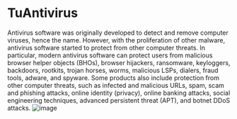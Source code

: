 # TuAntivirus


Antivirus software was originally developed to detect and remove computer viruses, hence the name. However, with the proliferation of other malware, antivirus software started to protect from other computer threats. In particular, modern antivirus software can protect users from malicious browser helper objects (BHOs), browser hijackers, ransomware, keyloggers, backdoors, rootkits, trojan horses, worms, malicious LSPs, dialers, fraud tools, adware, and spyware. Some products also include protection from other computer threats, such as infected and malicious URLs, spam, scam and phishing attacks, online identity (privacy), online banking attacks, social engineering techniques, advanced persistent threat (APT), and botnet DDoS attacks.
![image](https://user-images.githubusercontent.com/54809176/200538312-71f7e13a-60d5-4880-b32a-a2b6cd5434de.png)
